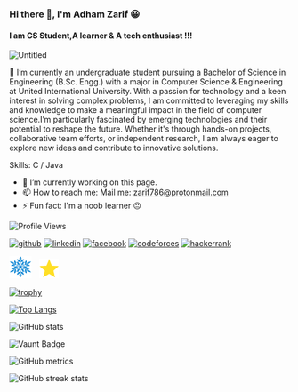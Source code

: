 ### Hi there 👋, I'm Adham Zarif 😀
#### I am CS Student,A learner & A tech enthusiast !!!

![Untitled](https://github.com/adhamzarif/adhamzarif/assets/148647705/bf0d03c0-7406-4fd5-87f7-18d5c329f77d)

📲 I’m currently an undergraduate student pursuing a Bachelor of Science in Engineering (B.Sc. Engg.) with a major in Computer Science & Engineering at United International University. With a passion for technology and a keen interest in solving complex problems, I am committed to leveraging my skills and knowledge to make a meaningful impact in the field of computer science.I’m particularly fascinated by emerging technologies and their potential to reshape the future. Whether it's through hands-on projects, collaborative team efforts, or independent research, I am always eager to explore new ideas and contribute to innovative solutions.

Skills: C / Java 

- 🔭 I’m currently working on this page. 
- 📫 How to reach me: Mail me: zarif786@protonmail.com 
- ⚡ Fun fact: I'm a noob learner 😐 

![Profile Views](https://komarev.com/ghpvc/?username=adhamzarif)

[<img src='https://cdn.jsdelivr.net/npm/simple-icons@3.0.1/icons/github.svg' alt='github' height='40'>](https://github.com/adhamzarif)  [<img src='https://cdn.jsdelivr.net/npm/simple-icons@3.0.1/icons/linkedin.svg' alt='linkedin' height='40'>](https://www.linkedin.com/in/https://www.linkedin.com/in/adham-zarif//)  [<img src='https://cdn.jsdelivr.net/npm/simple-icons@3.0.1/icons/facebook.svg' alt='facebook' height='40'>](https://www.facebook.com/https://www.facebook.com/seam.zarif.39/)  [<img src='https://cdn.jsdelivr.net/npm/simple-icons@3.0.1/icons/codeforces.svg' alt='codeforces' height='40'>](https://www.hackerrank.chttps://codeforces.com/profile/zarif042om/profile/zarif786)  [<img src='https://cdn.jsdelivr.net/npm/simple-icons@3.0.1/icons/hackerrank.svg' alt='hackerrank' height='40'>](https://www.hackerrank.com/profile/zarif786)  

<a href='https://archiveprogram.github.com/'><img src='https://raw.githubusercontent.com/acervenky/animated-github-badges/master/assets/acbadge.gif' width='40' height='40'></a> <a href='https://stars.github.com/'><img src='https://raw.githubusercontent.com/acervenky/animated-github-badges/master/assets/starbadge.gif' width='35' height='35'></a> 

[![trophy](https://github-profile-trophy.vercel.app/?username=adhamzarif)](https://github.com/ryo-ma/github-profile-trophy)

[![Top Langs](https://github-readme-stats.vercel.app/api/top-langs/?username=adhamzarif)](https://github.com/anuraghazra/github-readme-stats)

![GitHub stats](https://github-readme-stats.vercel.app/api?username=adhamzarif&show_icons=true)  

![Vaunt Badge](https://api.vaunt.dev/v1/github/entities/adhamzarif/contributions?format=svg&private=false)  

![GitHub metrics](https://metrics.lecoq.io/adhamzarif)  

![GitHub streak stats](https://streak-stats.demolab.com/?user=adhamzarif)  


